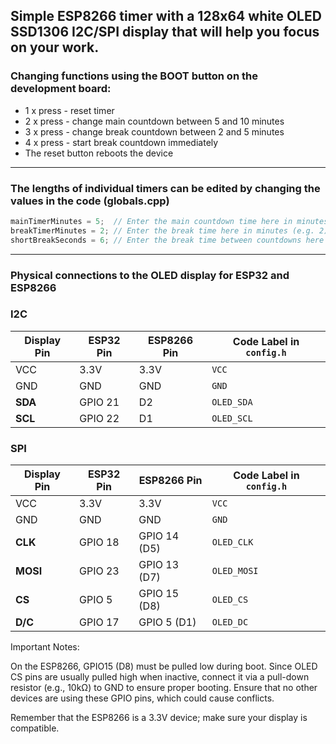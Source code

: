 ##  Simple ESP8266 timer with a 128x64 white OLED SSD1306 I2C/SPI display that will help you focus on your work.

### Changing functions using the BOOT button on the development board:

- 1 x press - reset timer
- 2 x press - change main countdown between 5 and 10 minutes
- 3 x press - change break countdown between 2 and 5 minutes
- 4 x press - start break countdown immediately
- The reset button reboots the device

------------

### The lengths of individual timers can be edited by changing the values in the code (globals.cpp)

```C
mainTimerMinutes = 5;  // Enter the main countdown time here in minutes (e.g. 5)  
breakTimerMinutes = 2; // Enter the break time here in minutes (e.g. 2)  
shortBreakSeconds = 6; // Enter the break time between countdowns here in seconds (e.g.6)
```

------------

### Physical connections to the OLED display for ESP32 and ESP8266

### **I2C**

| **Display Pin** | **ESP32 Pin** | **ESP8266 Pin** | **Code Label in `config.h`** |
|-----------------|---------------|-----------------|------------------------------|
| VCC             | 3.3V          | 3.3V            | `VCC`                        |
| GND             | GND           | GND             | `GND`                        |
| **SDA**         | GPIO 21       | D2              | `OLED_SDA`                   |
| **SCL**         | GPIO 22       | D1              | `OLED_SCL`                   |

### **SPI**

| **Display Pin** | **ESP32 Pin**  | **ESP8266 Pin**   | **Code Label in `config.h`** |
|-----------------|----------------|-------------------|------------------------------|
| VCC             | 3.3V           | 3.3V              | `VCC`                        |
| GND             | GND            | GND               | `GND`                        |
| **CLK**         | GPIO 18        | GPIO 14 (D5)      | `OLED_CLK`                   |
| **MOSI**        | GPIO 23        | GPIO 13 (D7)      | `OLED_MOSI`                  |
| **CS**          | GPIO 5         | GPIO 15 (D8)      | `OLED_CS`                    |
| **D/C**         | GPIO 17        | GPIO 5 (D1)       | `OLED_DC`                    |

Important Notes:

On the ESP8266, GPIO15 (D8) must be pulled low during boot. Since OLED CS pins are usually pulled high when inactive, connect it via a pull-down resistor (e.g., 10kΩ) to GND to ensure proper booting.
Ensure that no other devices are using these GPIO pins, which could cause conflicts.

Remember that the ESP8266 is a 3.3V device; make sure your display is compatible.



